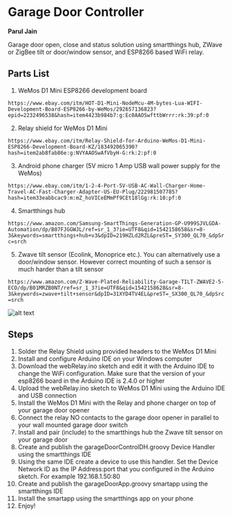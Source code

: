 # Garage Door Controller
**Parul Jain**

Garage door open, close and status solution using smartthings hub, ZWave or ZigBee tilt or door/window sensor, and ESP8266 based WiFi relay.

## Parts List

1. WeMos D1 Mini ESP8266 development board

```https://www.ebay.com/itm/HOT-D1-Mini-NodeMcu-4M-bytes-Lua-WIFI-Development-Board-ESP8266-by-WeMos/292657136823?epid=2232496538&hash=item4423b984b7:g:Ec0AAOSwfttbWrrr:rk:39:pf:0```

2. Relay shield for WeMos D1 Mini

```https://www.ebay.com/itm/Relay-Shield-for-Arduino-WeMos-D1-Mini-ESP8266-Development-Board-KZ/183492065390?hash=item2ab8fab86e:g:NVYAAOSwAfVbyH-G:rk:2:pf:0```

3. Android phone charger (5V micro 1 Amp USB wall power supply for the WeMos)

```https://www.ebay.com/itm/1-2-4-Port-5V-USB-AC-Wall-Charger-Home-Travel-AC-Fast-Charger-Adapter-US-EU-Plug/222981507785?hash=item33eabbcac9:m:mZ_hoVICeEMmPf9CEt18lGg:rk:10:pf:0```

4. Smartthings hub

```https://www.amazon.com/Samsung-SmartThings-Generation-GP-U999SJVLGDA-Automation/dp/B07FJGGWJL/ref=sr_1_3?ie=UTF8&qid=1542158658&sr=8-3&keywords=smartthings+hub+v3&dpID=219HZLd2RZL&preST=_SY300_QL70_&dpSrc=srch```

5. Zwave tilt sensor (Ecolink, Monoprice etc.). You can alternatively use a door/window sensor. However correct mounting of such a sensor is much harder than a tilt sensor

```https://www.amazon.com/Z-Wave-Plated-Reliability-Garage-TILT-ZWAVE2-5-ECO/dp/B01MRZB0NT/ref=sr_1_3?ie=UTF8&qid=1542158628&sr=8-3&keywords=zwave+tilt+sensor&dpID=31XYD4TV4EL&preST=_SX300_QL70_&dpSrc=srch```

![alt text](https://github.com/paruljain/smartthings/blob/master/garage_door/IMG_20181113_153058631.jpg "WeMos installed on the opener")

## Steps

1. Solder the Relay Shield using provided headers to the WeMos D1 Mini
2. Install and configure Arduino IDE on your Windows computer
3. Download the webRelay.ino sketch and edit it with the Arduino IDE to change the WiFi configuration. Make sure that the version of your esp8266 board in the Arduino IDE is 2.4.0 or higher
3. Upload the webRelay.ino sketch to WeMos D1 Mini using the Arduino IDE and USB connection
4. Install the WeMos D1 Mini with the Relay and phone charger on top of your garage door opener
5. Connect the relay NO contacts to the garage door opener in parallel to your wall mounted garage door switch
6. Install and pair (include) to the smartthings hub the Zwave tilt sensor on your garage door
7. Create and publish the garageDoorControlDH.groovy Device Handler using the smartthings IDE
8. Using the same IDE create a device to use this handler. Set the Device Network ID as the IP Address:port that you configured in the Arduino sketch. For example 192.168.1.50:80
9. Create and publish the garageDoorApp.groovy smartapp using the smartthings IDE
10. Install the smartapp using the smartthings app on your phone
11. Enjoy!

